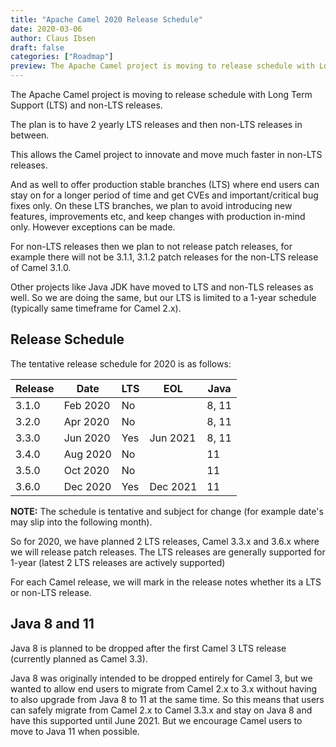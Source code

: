 ```yaml
---
title: "Apache Camel 2020 Release Schedule"
date: 2020-03-06
author: Claus Ibsen
draft: false
categories: ["Roadmap"]
preview: The Apache Camel project is moving to release schedule with Long Term Support (LTS) and non-LTS releases.
---
```


The Apache Camel project is moving to release schedule with Long Term Support (LTS) and non-LTS releases.

The plan is to have 2 yearly LTS releases and then non-LTS releases in between.

This allows the Camel project to innovate and move much faster in non-LTS releases.

And as well to offer production stable branches (LTS) where end users can stay on
for a longer period of time and get CVEs and important/critical bug fixes only.
On these LTS branches, we plan to avoid introducing new features, improvements etc, and
keep changes with production in-mind only. However exceptions can be made.

For non-LTS releases then we plan to not release patch releases, for example there will
not be 3.1.1, 3.1.2 patch releases for the non-LTS release of Camel 3.1.0.

Other projects like Java JDK have moved to LTS and non-TLS releases as well. So we are doing the same,
but our LTS is limited to a 1-year schedule (typically same timeframe for Camel 2.x).

## Release Schedule

The tentative release schedule for 2020 is as follows:

 Release | Date     | LTS | EOL      | Java  
---------|----------|-----|----------|------
 3.1.0   | Feb 2020 | No  |          | 8, 11
 3.2.0   | Apr 2020 | No  |          | 8, 11
 3.3.0   | Jun 2020 | Yes | Jun 2021 | 8, 11
 3.4.0   | Aug 2020 | No  |          | 11
 3.5.0   | Oct 2020 | No  |          | 11
 3.6.0   | Dec 2020 | Yes | Dec 2021 | 11


**NOTE:** The schedule is tentative and subject for change
(for example date's may slip into the following month). 

So for 2020, we have planned 2 LTS releases, Camel 3.3.x and 3.6.x where we will release
patch releases. The LTS releases are generally supported for 1-year
(latest 2 LTS releases are actively supported)

For each Camel release, we will mark in the release notes whether its a LTS or non-LTS release.

## Java 8 and 11

Java 8 is planned to be dropped after the first Camel 3 LTS release (currently
planned as Camel 3.3). 

Java 8 was originally intended to be dropped entirely for Camel 3,
but we wanted to allow end users to migrate from Camel 2.x to 3.x without having
to also upgrade from Java 8 to 11 at the same time. So this means that users
can safely migrate from Camel 2.x to Camel 3.3.x and stay on Java 8 and have this supported
until June 2021. But we encourage Camel users to move to Java 11 when possible.
